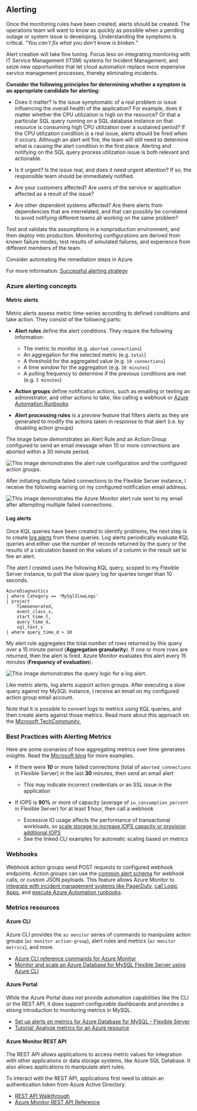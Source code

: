 ## Alerting

Once the monitoring rules have been created, alerts should be created. The operations team will want to know as quickly as possible when a pending outage or system issue is developing. Understanding the symptoms is critical. *"You can't fix what you don't know is broken."*

Alert creation will take fine tuning. Focus less on integrating monitoring with IT Service Management (ITSM) systems for Incident Management, and seize new opportunities that let cloud automation replace more expensive service management processes, thereby eliminating incidents.

**Consider the following principles for determining whether a symptom is an appropriate candidate for alerting:**

- Does it matter? Is the issue symptomatic of a real problem or issue influencing the overall health of the application? For example, does it matter whether the CPU utilization is high on the resource? Or that a particular SQL query running on a SQL database instance on that resource is consuming high CPU utilization over a sustained period? If the CPU utilization condition is a real issue, alerts should be fired when it occurs.  Although an alert will fire, the team will still need to determine what is causing the alert condition in the first place. Alerting and notifying on the SQL query process utilization issue is both relevant and actionable.

- Is it urgent? Is the issue real, and does it need urgent attention? If so, the responsible team should be immediately notified.

- Are your customers affected? Are users of the service or application affected as a result of the issue?

- Are other dependent systems affected? Are there alerts from dependencies that are interrelated, and that can possibly be correlated to avoid notifying different teams all working on the same problem?

Test and validate the assumptions in a nonproduction environment, and then deploy into production. Monitoring configurations are derived from known failure modes, test results of simulated failures, and experience from different members of the team.

Consider automating the remediation steps in Azure.

For more information: [Successful alerting strategy](https://docs.microsoft.com/en-us/azure/cloud-adoption-framework/manage/monitor/response#successful-alerting-strategy)

### Azure alerting concepts

#### Metric alerts

Metric alerts assess metric time-series according to defined conditions and take action. They consist of the following parts:

- **Alert rules** define the alert conditions. They require the following information:
  - The metric to monitor (e.g. `aborted_connections`)
  - An aggregation for the selected metric (e.g. `total`)
  - A threshold for the aggregated value (e.g. `10 connections`)
  - A time window for the aggregation (e.g. `30 minutes`)
  - A polling frequency to determine if the previous conditions are met (e.g. `5 minutes`)

- **Action groups** define notification actions, such as emailing or texting an administrator, and other actions to take, like calling a webhook or [Azure Automation Runbooks](https://docs.microsoft.com/azure/automation/automation-runbook-types)

- **Alert processing rules** is a *preview* feature that filters alerts as they are generated to modify the actions taken in response to that alert (i.e. by disabling action groups)

The image below demonstrates an Alert Rule and an Action Group configured to send an email message when 10 or more connections are aborted within a 30 minute period.

![This image demonstrates the alert rule configuration and the configured action groups.](./media/aborted-connections-alert-rule.png "AbortedConnections alert rule and ServerNotifications action group")

After initiating multiple failed connections to the Flexible Server instance, I receive the following warning on my configured notification email address.

![This image demonstrates the Azure Monitor alert rule sent to my email after attempting multiple failed connections.](./media/alert-rule-sent-to-email.png "Azure Monitor alert rule")

#### Log alerts

Once KQL queries have been created to identify problems, the next step is to create [log alerts](https://docs.microsoft.com/azure/azure-monitor/platform/alerts-unified-log) from these queries. Log alerts periodically evaluate KQL queries and either use the number of records returned by the query or the results of a calculation based on the values of a column in the result set to fire an alert.

The alert I created uses the following KQL query, scoped to my Flexible Server instance, to poll the slow query log for queries longer than 10 seconds.

```kql
AzureDiagnostics
| where Category == 'MySqlSlowLogs'
| project
    TimeGenerated,
    event_class_s,
    start_time_t,
    query_time_d,
    sql_text_s 
| where query_time_d > 10
```

My alert rule aggregates the total number of rows returned by this query over a 15 minute period (**Aggregation granularity**). If one or more rows are returned, then the alert is fired. Azure Monitor evaluates this alert every 15 minutes (**Frequency of evaluation**).

![This image demonstrates the query logic for a log alert.](./media/log-alerts-logic.png "Log alert query logic")

Like metric alerts, log alerts support action groups. After executing a slow query against my MySQL instance, I receive an email on my configured action group email account.

Note that it is possible to convert logs to metrics using KQL queries, and then create alerts against those metrics. Read more about this approach on the [Microsoft TechCommunity.](https://techcommunity.microsoft.com/t5/core-infrastructure-and-security/alert-based-on-log-to-metrics-feature-on-azure-monitor/ba-p/2749971)

### Best Practices with Alerting Metrics

Here are some scenarios of how aggregating metrics over time generates insights. Read the [Microsoft blog](https://azure.microsoft.com/blog/best-practices-for-alerting-on-metrics-with-azure-database-for-mysql-monitoring/) for more examples.

- If there were **10** or more failed connections (total of `aborted_connections` in Flexible Server) in the last **30** minutes, then send an email alert
  - This may indicate incorrect credentials or an SSL issue in the application

- If IOPS is **90%** or more of capacity (average of `io_consumption_percent` in Flexible Server) for at least **1** hour, then call a webhook
  - Excessive IO usage affects the performance of transactional workloads, so [scale storage to increase IOPS capacity or provision additional IOPS](https://docs.microsoft.com/azure/mysql/flexible-server/concepts-compute-storage)
  - See the linked CLI examples for automatic scaling based on metrics

### Webhooks

Webhook action groups send POST requests to configured webhook endpoints. Action groups can use the [common alert schema](https://docs.microsoft.com/azure/azure-monitor/alerts/alerts-common-schema) for webhook calls, or custom JSON payloads. This feature allows Azure Monitor to [integrate with incident management systems like PagerDuty](https://www.pagerduty.com/docs/guides/azure-integration-guide/), [call Logic Apps](https://docs.microsoft.com/azure/connectors/connectors-native-webhook), and [execute Azure Automation runbooks](https://docs.microsoft.com/azure/automation/automation-webhooks).

### Metrics resources

#### Azure CLI

Azure CLI provides the `az monitor` series of commands to manipulate action groups (`az monitor action-group`), alert rules and metrics (`az monitor metrics`), and more.

- [Azure CLI reference commands for Azure Monitor](https://docs.microsoft.com/cli/azure/azure-cli-reference-for-monitor)
- [Monitor and scale an Azure Database for MySQL Flexible Server using Azure CLI](https://docs.microsoft.com/azure/mysql/flexible-server/scripts/sample-cli-monitor-and-scale)

#### Azure Portal

While the Azure Portal does not provide automation capabilities like the CLI or the REST API, it does support configurable dashboards and provides a strong introduction to monitoring metrics in MySQL.



- [Set up alerts on metrics for Azure Database for MySQL - Flexible Server](https://docs.microsoft.com/azure/mysql/flexible-server/how-to-alert-on-metric)
- [Tutorial: Analyze metrics for an Azure resource](https://docs.microsoft.com/azure/azure-monitor/essentials/tutorial-metrics)

#### Azure Monitor REST API

The REST API allows applications to access metric values for integration with other applications or data storage systems, like Azure SQL Database. It also allows applications to manipulate alert rules.

To interact with the REST API, applications first need to obtain an authentication token from Azure Active Directory.

- [REST API Walkthrough](https://docs.microsoft.com/azure/azure-monitor/essentials/rest-api-walkthrough)
- [Azure Monitor REST API Reference](https://docs.microsoft.com/rest/api/monitor/)
